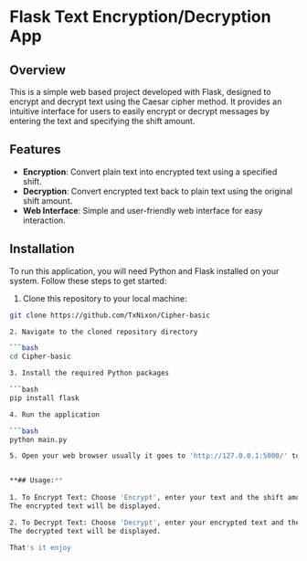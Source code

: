 # Flask Text Encryption/Decryption App

## Overview

This is a simple web based project developed with Flask, designed to encrypt and decrypt text using the Caesar cipher method. 
It provides an intuitive interface for users to easily encrypt or decrypt messages by entering the text and specifying the shift amount.

## Features

- **Encryption**: Convert plain text into encrypted text using a specified shift.
- **Decryption**: Convert encrypted text back to plain text using the original shift amount.
- **Web Interface**: Simple and user-friendly web interface for easy interaction.

## Installation

To run this application, you will need Python and Flask installed on your system. Follow these steps to get started:

1. Clone this repository to your local machine:

```bash
git clone https://github.com/TxNixon/Cipher-basic

2. Navigate to the cloned repository directory

```bash
cd Cipher-basic

3. Install the required Python packages

```bash
pip install flask

4. Run the application

```bash
python main.py

5. Open your web browser usually it goes to 'http://127.0.0.1:5000/' to start using the app


**## Usage:**
 
1. To Encrypt Text: Choose 'Encrypt', enter your text and the shift amount, then click 'Submit'.
The encrypted text will be displayed.

2. To Decrypt Text: Choose 'Decrypt', enter your encrypted text and the original shift amount, then click 'Submit'.
The decrypted text will be displayed.

That's it enjoy
